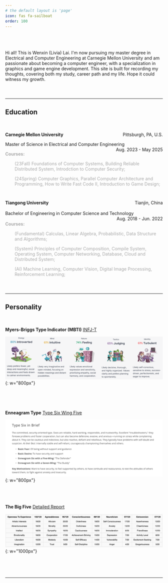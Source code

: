```yaml
---
# the default layout is 'page'
icon: fas fa-sailboat
order: 100
---
```



<div style="height: 40px;"></div>

Hi all! This is Wenxin (Livia) Lai. I'm now pursuing my master degree in Electrical and Computer Engineering at Carnegie Mellon University and am passionate about becoming a computer engineer, with a specialization in graphics and game engine development. This site is built for recording my thoughts, covering both my study, career path and my life. Hope it could witness my growth.

<div style="height: 25px;"></div>

---

## Education

<div style="height: 20px;"></div>

<p style="text-align:left;"><b>Carnegie Mellon University</b><span style="float:right;">Pittsburgh, PA, U.S.</span></p>
<p style="text-align:left;">Master of Science in Electrical and Computer Engineering<span style="float:right;">Aug. 2023 - May 2025</span></p>

<p style="text-align:left;font-weight: bold;color:DarkGray;">Courses:</p>

<p style="text-align:left;margin-left: 30px;color:DarkGray;">(23Fall) Foundations of Computer Systems, Building Reliable Distributed System, Introdction to Computer Security;</p>

<p style="text-align:left;margin-left: 30px;color:DarkGray;">(24Spring) Computer Graphics, Parallel Computer Architecture and Programming, How to Write Fast Code II, Introduction to Game Design;</p>

<div style="height: 15px;"></div>

<p style="text-align:left;height:20px;"><b>Tiangong University</b><span style="float:right;">Tianjin, China</span></p>
<p style="text-align:left;height:20px;">Bachelor of Engineering in Computer Science and Technology<span style="float:right;">Aug. 2018 - Jun. 2022</span></p>

<p style="text-align:left;font-weight: bold;color:DarkGray;">Courses:</p>

<p style="text-align:left;margin-left: 30px;color:DarkGray;">(Fundamental) Calculas, Linear Algebra, Probabilistic, Data Structure and Algorithms;</p>

<p style="text-align:left;margin-left: 30px;color:DarkGray;">(System) Principles of Computer Composition, Compile System, Operating System, Computer Networking, Database, Cloud and Distributed System;</p>

<p style="text-align:left;margin-left: 30px;color:DarkGray;">(AI) Machine Learning, Computer Vision, Digital Image Processing, Reinforcement Learning;</p>

<div style="height: 25px;"></div>

---

## Personality

<div style="height: 20px;"></div>

**Myers-Briggs Type Indicator (MBTI)** [INFJ-T](https://www.16personalities.com/profiles/9e449530db6cb)

![](../assets/img/others/mbti.png){: w="800px"}

<div style="height: 50px;"></div>


**Enneagram Type** [Type Six Wing Five](https://www.enneagraminstitute.com/type-6)

![](../assets/img/others/enne.png){: w="800px"}

<div style="height: 40px;"></div>


**The Big Five** [Detailed Report](https://bigfive-test.com/result/649db4e59de5fc00087594de)

![](../assets/img/others/bigfive.png){: w="1000px"}

<!-- | Openness To Experience 	| 102/120 	| Agreeableness 	| 95/120 	| Conscientiousness    	| 89/120 	| Neuroticism        	| 57/120 	| Extraversion       	| 57/120 	|
|------------------------	|---------	|---------------	|--------	|----------------------	|--------	|--------------------	|--------	|--------------------	|--------	|
| Artistic Interests     	| 19/20   	| Altruism      	| 20/20  	| Orderliness          	| 18/20  	| Self-Consciousness 	| 17/20  	| Assertiveness      	| 13/20  	|
| Adventurousness        	| 19/20   	| Morality      	| 20/20  	| Dutifulness          	| 16/20  	| Anxiety            	| 13/20  	| Cheerfulness       	| 12/20  	|
| Intellect              	| 18/20   	| Sympathy      	| 19/20  	| Cautiousness         	| 16/20  	| Immoderation       	| 9/20   	| Friendliness       	| 12/20  	|
| Emotionality           	| 18/20   	| Cooperation   	| 17/20  	| Achievement-Striving 	| 15/20  	| Depression         	| 7/20   	| Activity Level     	| 8/20   	|
| Liberalism             	| 16/20   	| Modesty       	| 10/20  	| Self-Efficacy        	| 14/20  	| Vulnerability      	| 7/20   	| Excitement-Seeking 	| 7/20   	|
| Imagination            	| 12/20   	| Trust         	| 9/20   	| Self-Discipline      	| 10/20  	| Anger              	| 4/20   	| Gregariousness     	| 5/20   	| -->


&nbsp;

&nbsp;

---


